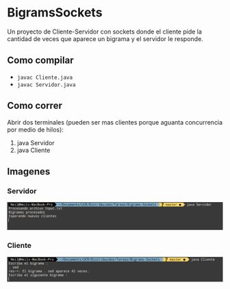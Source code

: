 # BigramsSockets
Un proyecto de Cliente-Servidor con sockets donde el cliente pide la cantidad de veces que aparece un bigrama y el servidor le responde.

## Como compilar
* `javac Cliente.java`
* `javac Servidor.java`

## Como correr
Abrir dos terminales (pueden ser mas clientes porque aguanta concurrencia por medio de hilos):
  1. java Servidor
  2. java Cliente

## Imagenes

### Servidor
![alt text](/images/servidor.png "Servidor")

### Cliente
![alt text](/images/cliente.png "Servidor")
